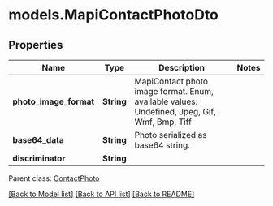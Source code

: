 # models.MapiContactPhotoDto
## Properties
Name | Type | Description | Notes
------------ | ------------- | ------------- | -------------
**photo_image_format** | **String** | MapiContact photo image format. Enum, available values: Undefined, Jpeg, Gif, Wmf, Bmp, Tiff | 
**base64_data** | **String** | Photo serialized as base64 string.              | 
**discriminator** | **String** |  | 

 Parent class: [ContactPhoto](ContactPhoto.md)

[[Back to Model list]](README.md#documentation-for-models) [[Back to API list]](README.md#documentation-for-api-endpoints) [[Back to README]](README.md)


